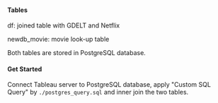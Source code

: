 #### Tables
df: joined table with GDELT and Netflix

newdb_movie: movie look-up table

Both tables are stored in PostgreSQL database.

#### Get Started
Connect Tableau server to PostgreSQL database, apply "Custom SQL Query" by `./postgres_query.sql` and inner join the two tables. 
